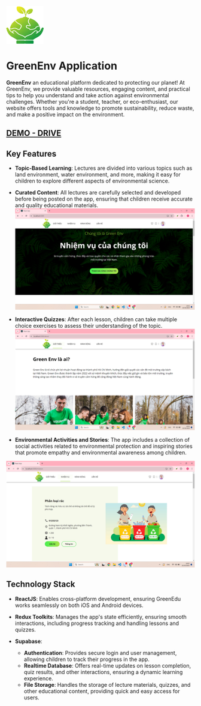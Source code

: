 <img src="https://raw.githubusercontent.com/trongson1106/SonHT_reactjs/refs/heads/main/demo/logoGreen.png" width="100" height="100">

# **GreenEnv Application**

**GreenEnv** an educational platform dedicated to protecting our planet! At GreenEnv, we provide valuable resources, engaging content, and practical tips to help you understand and take action against environmental challenges. Whether you're a student, teacher, or eco-enthusiast, our website offers tools and knowledge to promote sustainability, reduce waste, and make a positive impact on the environment.

## [DEMO - DRIVE](https://drive.google.com/file/d/1GDBghramBHTPzRlGQtFAOj5Wk4jTQJ-e/view)

## Key Features

- **Topic-Based Learning**: Lectures are divided into various topics such as land environment, water environment, and more, making it easy for children to explore different aspects of environmental science.
- **Curated Content**: All lectures are carefully selected and developed before being posted on the app, ensuring that children receive accurate and quality educational materials.
![DEMO](https://github.com/trongson1106/SonHT_reactjs/blob/main/demo/demo1.png?raw=true)

- **Interactive Quizzes**: After each lesson, children can take multiple choice exercises to assess their understanding of the topic.
![DEMO](https://github.com/trongson1106/SonHT_reactjs/blob/main/demo/demo2.png?raw=true)

- **Environmental Activities and Stories**: The app includes a collection of social activities related to environmental protection and inspiring stories that promote empathy and environmental awareness among children.

![DEMO](https://github.com/trongson1106/SonHT_reactjs/blob/main/demo/demo3.png?raw=true)

## Technology Stack

- **ReactJS**: Enables cross-platform development, ensuring GreenEdu works seamlessly on both iOS and Android devices.

- **Redux Toolkits**: Manages the app's state efficiently, ensuring smooth interactions, including progress tracking and handling lessons and quizzes.

- **Supabase**:
  - **Authentication**: Provides secure login and user management, allowing children to track their progress in the app.
  - **Realtime Database**: Offers real-time updates on lesson completion, quiz results, and other interactions, ensuring a dynamic learning experience.
  - **File Storage**: Handles the storage of lecture materials, quizzes, and other educational content, providing quick and easy access for users.
